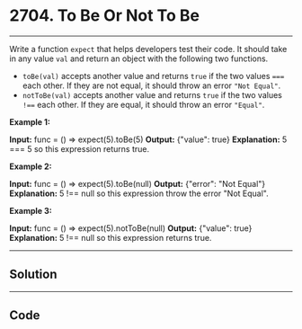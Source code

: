 # 2704. To Be Or Not To Be

---

Write a function `expect` that helps developers test their code. It should take in any value `val` and return an object with the following two functions.

  * `toBe(val)` accepts another value and returns `true` if the two values `===` each other. If they are not equal, it should throw an error `"Not Equal"`.
  * `notToBe(val)` accepts another value and returns `true` if the two values `!==` each other. If they are equal, it should throw an error `"Equal"`.



 

**Example 1:**


**Input:** func = () => expect(5).toBe(5)
**Output:** {"value": true}
**Explanation:** 5 === 5 so this expression returns true.


**Example 2:**


**Input:** func = () => expect(5).toBe(null)
**Output:** {"error": "Not Equal"}
**Explanation:** 5 !== null so this expression throw the error "Not Equal".


**Example 3:**


**Input:** func = () => expect(5).notToBe(null)
**Output:** {"value": true}
**Explanation:** 5 !== null so this expression returns true.

---

## Solution



---

## Code
```python


```